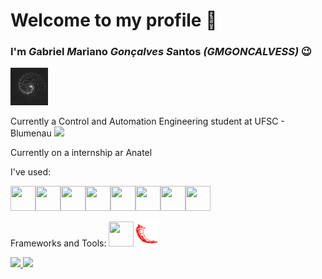 # Welcome to my profile 🖖
### I'm ***G***abriel ***M***ariano ***Gonçalves*** ***S***antos ***(GMGONCALVESS)*** 😉

<img src="https://github.com/GMGONCALVESS/GMGONCALVESS/blob/main/9T2X.gif" widht="60" height="60">

Currently a Control and Automation Engineering student at UFSC - Blumenau <img src="https://upload.wikimedia.org/wikipedia/commons/6/6f/Brasao_UFSC_vertical_extenso.svg" widht="60" height="60">

Currently on a internship ar Anatel

I've used:

<img src="https://cdn.jsdelivr.net/gh/devicons/devicon@latest/icons/matlab/matlab-original.svg" width="40" height="40" /><img src="https://cdn.jsdelivr.net/gh/devicons/devicon@latest/icons/c/c-original.svg" width="40" height="40"/><img src="https://cdn.jsdelivr.net/gh/devicons/devicon@latest/icons/cplusplus/cplusplus-original.svg" width="40" height="40" /><img src="https://cdn.jsdelivr.net/gh/devicons/devicon@latest/icons/python/python-original.svg" width="40" height="40" /><img src="https://cdn.jsdelivr.net/gh/devicons/devicon@latest/icons/arduino/arduino-original.svg" width="40" height="40" /><img src="https://cdn.jsdelivr.net/gh/devicons/devicon@latest/icons/css3/css3-original.svg" width="40" height="40" /><img src="https://cdn.jsdelivr.net/gh/devicons/devicon@latest/icons/html5/html5-original.svg"  width="40" height="40" /><img src="https://cdn.jsdelivr.net/gh/devicons/devicon@latest/icons/javascript/javascript-original.svg" width="40" height="40" />

Frameworks and Tools:
<img src="https://cdn.jsdelivr.net/gh/devicons/devicon@latest/icons/opencv/opencv-original.svg" width="40" height="40" /><img src="https://github.com/GMGONCALVESS/GMGONCALVESS/blob/main/image (1).png" width="40" height="40" />

<div>
<a href="https://github.com/GMGONCALVESS">
<img loading="lazy" height="180em" src="https://github-readme-stats.vercel.app/api/top-langs/?username=GMGONCALVESS&layout=compact&langs_count=7&theme=dracula"/>
<img loading="lazy" height="180em" src="https://github-readme-stats.vercel.app/api?username=GMGONCALVESS&show_icons=true&theme=dracula&include_all_commits=true&count_private=true"/>
</div>
          
            
          
          
          
          
          
          
          
          
          

<!--
**GMGONCALVESS/GMGONCALVESS** is a ✨ _special_ ✨ repository because its `README.md` (this file) appears on your GitHub profile.

Here are some ideas to get you started:

- 🔭 I’m currently working on ...
- 🌱 I’m currently learning ...
- 👯 I’m looking to collaborate on ...
- 🤔 I’m looking for help with ...
- 💬 Ask me about ...
- 📫 How to reach me: ...
- 😄 Pronouns: ...
- ⚡ Fun fact: ...
-->
